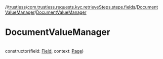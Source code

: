 //[trustless](../../../index.md)/[com.trustless.requests.kyc.retrieveSteps.steps.fields](../index.md)/[DocumentValueManager](index.md)/[DocumentValueManager](-document-value-manager.md)

# DocumentValueManager

\
constructor(field: [Field](../../com.trustless.requests.kyc.retrieveSteps/-field/index.md), context: [Page](../../com.trustless.requests.kyc.retrieveSteps.steps/-page/index.md))
